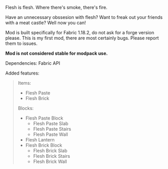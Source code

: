 Flesh is flesh. Where there's smoke, there's fire.

Have an unnecessary obssesion with flesh? Want to freak out your friends with a meat castle? Well now you can!

Mod is built specifically for Fabric 1.18.2, do not ask for a forge version please. This is my first mod, there are most certainly bugs. Please report them to issues.

**Mod is not considered stable for modpack use.**

Dependencies: Fabric API

Added features:
>
>Items:
>  - Flesh Paste
>  - Flesh Brick
>
>Blocks:
>  - Flesh Paste Block
>    - Flesh Paste Slab
>    - Flesh Paste Stairs
>    - Flesh Paste Wall
>  - Flesh Lantern
>  - Flesh Brick Block
>    - Flesh Brick Slab
>    - Flesh Brick Stairs
>    - Flesh Brick Wall
>
